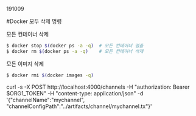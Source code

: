 191009

#Docker 모두 삭제 명령

 모든 컨테이너 삭제

```bash
$ docker stop $(docker ps -a -q)  # 모든 컨테이너 멈춤
$ docker rm $(docker ps -a -q)    # 모든 컨테이너 삭제
```



모든 이미지 삭제

```bash
$ docker rmi $(docker images -q)
```



curl -s -X POST http://localhost:4000/channels -H "authorization: Bearer $ORG1_TOKEN" -H "content-type: application/json" -d '{"channelName":"mychannel", "channelConfigPath":"../artifacts/channel/mychannel.tx"}'
